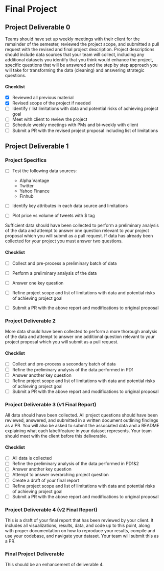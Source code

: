 # Final Project 

## Project Deliverable 0

Teams should have set up weekly meetings with their client for the remainder of the semester,  reviewed the project scope, and submitted a pull request with the revised and final project description. Project descriptions should include data sources that your team will collect, including any additional datasets you identify that you think would enhance the project, specific questions that will be answered and the step by step approach you will take for transforming the data (cleaning) and answering strategic questions.

#### Checklist

- [x] Reviewed all previous material
- [x] Revised scope of the project if needed
- [ ] Identify / list limitations with data and potential risks of achieving project goal
- [ ] Meet with client to review the project
- [ ] Schedule weekly meetings with PMs and bi-weekly with client
- [ ] Submit a PR with the revised project proposal including list of limitations

## Project Deliverable 1

### Project Specifics 
- [ ] Test the following data sources:
    - Alpha Vantage
    - Twitter 
    - Yahoo Finance 
    - Finhub
- [ ] Identify key attributes in each data source and limitations 
- [ ] Plot price vs volume of tweets with $ tag


Sufficient data should have been collected to perform a preliminary analysis of the data and attempt to answer one question relevant to your project proposal which you will submit as a pull request. If data has already been collected for your project you must answer two questions.

#### Checklist

- [ ] Collect and pre-process a preliminary batch of data
- [ ] Perform a preliminary analysis of the data
- [ ] Answer one key question
- [ ] Refine project scope and list of limitations with data and potential risks of achieving project goal
- [ ] Submit a PR with the above report and modifications to original proposal



### Project Deliverable 2

More data should have been collected to perform a more thorough analysis of the data and attempt to answer one additional question relevant to your project proposal which you will submit as a pull request.

#### Checklist

- [ ] Collect and pre-process a secondary batch of data
- [ ] Refine the preliminary analysis of the data performed in PD1
- [ ] Answer another key question
- [ ] Refine project scope and list of limitations with data and potential risks of achieving project goal
- [ ] Submit a PR with the above report and modifications to original proposal

### Project Deliverable 3 (v1 Final Report)

All data should have been collected. All project questions should have been reviewed, answered, and submitted in a written document outlining findings as a PR. You will also be asked to submit the associated data and a README explaining what each label/feature in your dataset represents. Your team should meet with the client before this deliverable.

#### Checklist

- [ ] All data is collected
- [ ] Refine the preliminary analysis of the data performed in PD1&2
- [ ] Answer another key question
- [ ] Attempt to answer overarching project question
- [ ] Create a draft of your final report
- [ ] Refine project scope and list of limitations with data and potential risks of achieving project goal
- [ ] Submit a PR with the above report and modifications to original proposal

### Project Deliverable 4 (v2 Final Report)

This is a draft of your final report that has been reviewed by your client. It includes all visualizations, results, data, and code up to this point, along with proper documentation on how to reproduce your results, compile and use your codebase, and navigate your dataset. Your team will submit this as a PR.

### Final Project Deliverable

This should be an enhancement of deliverable 4.